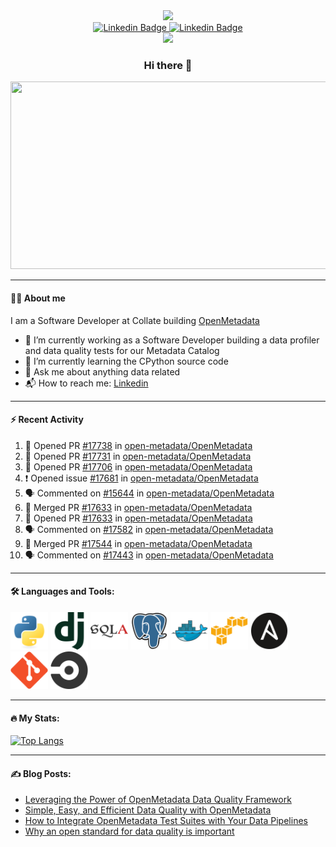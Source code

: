 <div id="header" align="center">
  <img src="https://media.giphy.com/media/5eLDrEaRGHegx2FeF2/giphy.gif" width="100"/>
</div>
<div id="badges" align="center">
  <a href="https://www.linkedin.com/in/teddycrepineau/">
    <img src="https://shields.io/badge/Linkedin-blue?logo=linkedin&logoColor=white&style=for-the-badge" alt="Linkedin Badge"/>
  </a>
  <a href="https://medium.com/@teddycrpineau">
    <img src="https://shields.io/badge/Medium-black?logo=medium&logoColor=white&style=for-the-badge" alt="Linkedin Badge"/>
  </a>
</div>
<div align="center">
  <img src="https://komarev.com/ghpvc/?username=TeddyCr&color=blue&style=flat-square" />
</div>

<h3 align="center">
Hi there 👋
</h3>
<div align="center">
  <img src="https://media.giphy.com/media/L8K62iTDkzGX6/giphy.gif" width="600" height="300"/>
</div>

---

#### :technologist: About me
I am a Software Developer at Collate building <a href="https://open-metadata.org"/>OpenMetadata</a>
- 🔭 I’m currently working as a Software Developer building a data profiler and data quality tests for our Metadata Catalog
- 🐍 I’m currently learning the CPython source code
- 💬 Ask me about anything data related
- 📬 How to reach me: [Linkedin](https://shields.io/badge/Linkedin-blue?logo=linkedin&logoColor=white&style=for-the-badge)

---

#### ⚡️ Recent Activity
<!--START_SECTION:activity-->
1. 💪 Opened PR [#17738](https://github.com/open-metadata/OpenMetadata/pull/17738) in [open-metadata/OpenMetadata](https://github.com/open-metadata/OpenMetadata)
2. 💪 Opened PR [#17731](https://github.com/open-metadata/OpenMetadata/pull/17731) in [open-metadata/OpenMetadata](https://github.com/open-metadata/OpenMetadata)
3. 💪 Opened PR [#17706](https://github.com/open-metadata/OpenMetadata/pull/17706) in [open-metadata/OpenMetadata](https://github.com/open-metadata/OpenMetadata)
4. ❗ Opened issue [#17681](https://github.com/open-metadata/OpenMetadata/issues/17681) in [open-metadata/OpenMetadata](https://github.com/open-metadata/OpenMetadata)
5. 🗣 Commented on [#15644](https://github.com/open-metadata/OpenMetadata/issues/15644#issuecomment-2323902762) in [open-metadata/OpenMetadata](https://github.com/open-metadata/OpenMetadata)
6. 🎉 Merged PR [#17633](https://github.com/open-metadata/OpenMetadata/pull/17633) in [open-metadata/OpenMetadata](https://github.com/open-metadata/OpenMetadata)
7. 💪 Opened PR [#17633](https://github.com/open-metadata/OpenMetadata/pull/17633) in [open-metadata/OpenMetadata](https://github.com/open-metadata/OpenMetadata)
8. 🗣 Commented on [#17582](https://github.com/open-metadata/OpenMetadata/issues/17582#issuecomment-2309559401) in [open-metadata/OpenMetadata](https://github.com/open-metadata/OpenMetadata)
9. 🎉 Merged PR [#17544](https://github.com/open-metadata/OpenMetadata/pull/17544) in [open-metadata/OpenMetadata](https://github.com/open-metadata/OpenMetadata)
10. 🗣 Commented on [#17443](https://github.com/open-metadata/OpenMetadata/pull/17443#issuecomment-2303916530) in [open-metadata/OpenMetadata](https://github.com/open-metadata/OpenMetadata)
<!--END_SECTION:activity-->

---

#### :hammer_and_wrench: Languages and Tools:
<div>
   <img src="https://github.com/devicons/devicon/blob/master/icons/python/python-original.svg" width="60" height="60"/>
   <img src="https://github.com/devicons/devicon/blob/master/icons/django/django-plain.svg" width="60" height="60"/>
   <img src="https://github.com/devicons/devicon/blob/master/icons/sqlalchemy/sqlalchemy-original.svg" width="60" height="60"/>
   <img src="https://github.com/devicons/devicon/blob/master/icons/postgresql/postgresql-original.svg" width="60" height="60"/>
   <img src="https://github.com/devicons/devicon/blob/master/icons/docker/docker-original.svg" width="60" height="60"/>
   <img src="https://github.com/devicons/devicon/blob/master/icons/amazonwebservices/amazonwebservices-original.svg" width="60" height="60"/>
   <img src="https://github.com/devicons/devicon/blob/master/icons/ansible/ansible-original.svg" width="60" height="60"/>
   <img src="https://github.com/devicons/devicon/blob/master/icons/git/git-original.svg" width="60" height="60"/>
   <img src="https://github.com/devicons/devicon/blob/master/icons/circleci/circleci-plain.svg" width="60" height="60"/>
</div>

---

#### 🔥 My Stats:
[![Top Langs](https://github-readme-stats.vercel.app/api/top-langs/?username=TeddyCr&layout=compact&hide=javascript,html,css)](https://github.com/anuraghazra/github-readme-stats)

---

#### ✍️ Blog Posts:
<!-- BLOG-POST-LIST:START -->
- [Leveraging the Power of OpenMetadata Data Quality Framework](https://blog.open-metadata.org/leveraging-the-power-of-openmetadata-data-quality-framework-385ba2d8eaf?source=rss-16e0670af08f------2)
- [Simple, Easy, and Efficient Data Quality with OpenMetadata](https://blog.open-metadata.org/simple-easy-and-efficient-data-quality-with-openmetadata-1c4e7d329364?source=rss-16e0670af08f------2)
- [How to Integrate OpenMetadata Test Suites with Your Data Pipelines](https://blog.open-metadata.org/how-to-integrate-openmetadata-test-suites-with-your-data-pipelines-d83fb55fa494?source=rss-16e0670af08f------2)
- [Why an open standard for data quality is important](https://blog.open-metadata.org/why-are-we-building-a-data-quality-standard-1753fae87259?source=rss-16e0670af08f------2)
<!-- BLOG-POST-LIST:END -->
